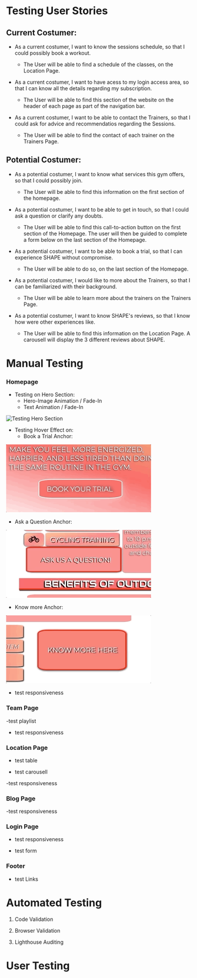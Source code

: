# Testing User Stories

## Current Costumer:
- As a current costumer, I want to know the sessions schedule, so that I could possibly book a workout.

     - The User will be able to find a schedule of the classes, on the Location Page.

-  As a current costumer, I want to have acess to my login access area, so that I can know all the details regarding my subscription.
     - The User will be able to find this section of the website on the header of each page as part of the navigation bar.

-  As a current costumer, I want to be able to contact the Trainers, so that I could ask for advice and recommendatios regarding the Sessions.
     - The User will be able to find the contact of each trainer on the Trainers Page.

## Potential Costumer:
-  As a potential costumer, I want to know what services this gym offers, so that I could possibly join.
    - The User will be able to find this information on the first section of the homepage.

-  As a potential costumer, I want to be able to get in touch, so that I could ask a question or clarify any doubts.
    - The User will be able to find this call-to-action button on the first section of the Homepage. The user will then be guided to complete a form below on the last section of the Homepage.

- As a potential costumer, I want to be able to book a trial, so that I can experience SHAPE without compromise.
    - The User will be able to do so, on the last section of the Homepage.

-  As a potential costumer, I would like to more about the Trainers, so that I can be familiarized with their background.
    - The User will be able to learn more about the trainers on the Trainers Page.

-  As a potential costumer, I want to know SHAPE's reviews, so that I know how were other experiences like.
    - The User will be able to find this information on the Location Page. A carousell will display the 3 different reviews about SHAPE.


# Manual Testing

### Homepage

- Testing on Hero Section:
   - Hero-Image Animation / Fade-In
   - Text Animation / Fade-In 

![Testing Hero Section](assets/gif/test-hero.gif)


- Testing Hover Effect on:
   - Book a Trial Anchor:

![Testing Book Trial](assets/gif/hover-trial.gif)

 - Ask a Question Anchor:

![Testing Ask a Question](assets/gif/hover-question.gif)

- Know more Anchor:

![Testing Know More Anchor](assets/gif/hover-know.gif)

- test responsiveness


### Team Page

-test playlist

- test responsiveness


### Location Page

- test table

- test carousell

-test responsiveness


### Blog Page
 -test responsiveness
### Login Page
- test responsiveness

- test form


### Footer

- test Links


# Automated Testing 

1. Code Validation

2. Browser Validation

3. Lighthouse Auditing

# User Testing
